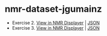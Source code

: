 # nmr-dataset-jgumainz

- Exercise 2. [View in NMR Displayer](https://cheminfo.github.io/nmr-displayer/?sampleURL=https://jliermann.github.io/nmr-dataset-jgumainz/data/exercise2.json) | [JSON](./data/exercise2.json)
- Exercise 3. [View in NMR Displayer](https://cheminfo.github.io/nmr-displayer/?sampleURL=https://jliermann.github.io/nmr-dataset-jgumainz/data/exercise3.json) | [JSON](./data/exercise3.json)
